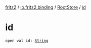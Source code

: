 [fritz2](../../index.md) / [io.fritz2.binding](../index.md) / [RootStore](index.md) / [id](./id.md)

# id

`open val id: `[`String`](https://kotlinlang.org/api/latest/jvm/stdlib/kotlin/-string/index.html)